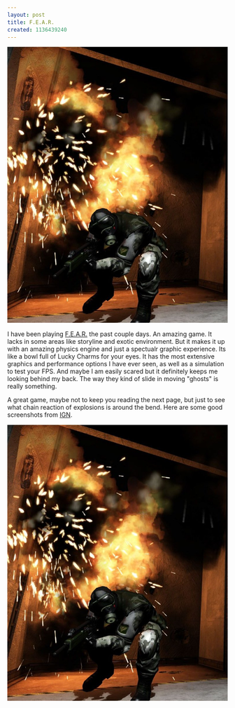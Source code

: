 ```yaml
---
layout: post
title: F.E.A.R.
created: 1136439240
---
```


![](/images/posts/zzold/FEAR.jpg)

I have been playing [F.E.A.R.](http://www.whatisfear.com/us/ "F.E.A.R.") the past couple days. An amazing game. It lacks in some areas like storyline and exotic environment. But it makes it up with an amazing physics engine and just a spectualr graphic experience. Its like a bowl full of Lucky Charms for your eyes. It has the most extensive graphics and performance options I have ever seen, as well as a simulation to test your FPS. And maybe I am easily scared but it definitely keeps me looking behind my back. The way they kind of slide in moving "ghosts" is really something.

A great game, maybe not to keep you reading the next page, but just to see what chain reaction of explosions is around the bend. Here are some good screenshots from [IGN](http://media.pc.ign.com/media/681/681912/imgs_1.html "F.E.A.R. screenshots").

![F.E.A.R. screenshot © Sierra © IGN](/images/posts/zzold/FEAR.jpg "F.E.A.R. screenshot © Sierra © IGN")

